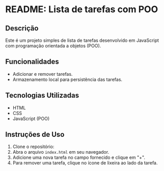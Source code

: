 # README: Lista de tarefas com POO

## Descrição
Este é um projeto simples de lista de tarefas desenvolvido em JavaScript com programação orientada a objetos (POO).

## Funcionalidades
- Adicionar e remover tarefas.
- Armazenamento local para persistência das tarefas.

## Tecnologias Utilizadas
- HTML
- CSS
- JavaScript (POO)


## Instruções de Uso
1. Clone o repositório:
2. Abra o arquivo `index.html` em seu navegador.
3. Adicione uma nova tarefa no campo fornecido e clique em "+".
4. Para remover uma tarefa, clique no ícone de lixeira ao lado da tarefa.



